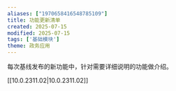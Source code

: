 ```yaml
---
aliases: ["1970658416548785109"]
title: 功能更新清单
created: 2025-07-15
modified: 2025-07-15
tags: ['基础模块']
theme: 政务应用
---
```


每次基线发布的新功能中，针对需要详细说明的功能做介绍。

[[10.0.2311.02|10.0.2311.02]]